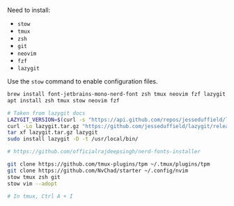Need to install:

- `stow`
- `tmux`
- `zsh`
- `git`
- `neovim`
- `fzf`
- `lazygit`

Use the `stow` command to enable configuration files.

```bash
brew install font-jetbrains-mono-nerd-font zsh tmux neovim fzf lazygit
apt install zsh tmux stow neovim fzf

# Taken from lazygit docs
LAZYGIT_VERSION=$(curl -s "https://api.github.com/repos/jesseduffield/lazygit/releases/latest" | \grep -Po '"tag_name": *"v\K[^"]*')
curl -Lo lazygit.tar.gz "https://github.com/jesseduffield/lazygit/releases/download/v${LAZYGIT_VERSION}/lazygit_${LAZYGIT_VERSION}_Linux_x86_64.tar.gz"
tar xf lazygit.tar.gz lazygit
sudo install lazygit -D -t /usr/local/bin/

# https://github.com/officialrajdeepsingh/nerd-fonts-installer

git clone https://github.com/tmux-plugins/tpm ~/.tmux/plugins/tpm
git clone https://github.com/NvChad/starter ~/.config/nvim
stow tmux zsh git
stow vim --adopt

# In tmux, Ctrl A + I 
```
